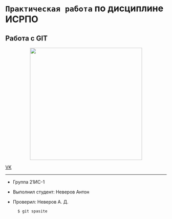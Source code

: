 # ``Практическая работа`` по дисциплине ИСРПО

## Работа с GIT

<p align="center"><img src="https://4tololo.ru/sites/default/files/images/20161404165243.jpg?itok=RjkOUU7p" width = "350"></p>

<p><a href="https://vk.com/r123n">VK</a></p>

-----

* Группа 21ИС-1
* Выполнил студент: Неверов Антон
* Проверил: Неверов А. Д.

        $ git spasite
